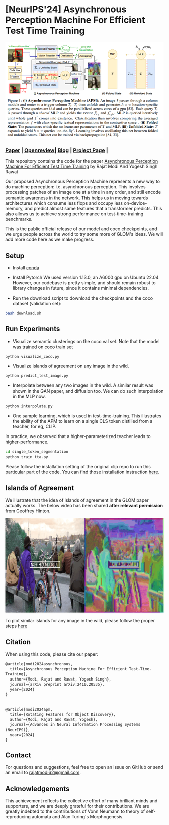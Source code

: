 # [NeurIPS'24] Asynchronous Perception Machine For Efficient Test Time Training 

<p align="center">
  <img src="assets/arch.png" alt="Rotating Features for Object Discovery" width="600"/>
</p>

### [Paper](https://arxiv.org/pdf/2410.20535) | [Openreview](https://openreview.net/forum?id=7Ye12RLZ4P&referrer=%5Bthe%20profile%20of%20Rajat%20Modi%5D(%2Fprofile%3Fid%3D~Rajat_Modi1))| [Blog](https://rajatmodi62.github.io/2024/10/26/hinton_apm-copy/) | [Project Page](https://rajatmodi62.github.io/apm_project_page/) | 

This repository contains the code for the
paper [Asynchronous Perception Machine For Efficient Test Time Training](https://arxiv.org/pdf/2410.20535) by Rajat Modi And Yogesh Singh Rawat

Our proposed Asynchronous Perception Machine represents a new way to do machine perception: i.e. asynchronous perception. This involves processing patches of an image one at a time in any order, and still encode semantic awareness in the network. This helps us in moving towards architectures which consume less flops and occupy less on-device-memory, and predict almost same features that a transformer predicts. This also allows us to achieve strong performance on test-time-training benchmarks. 

This is the public official release of our model and coco checkpoints, and we urge people across the world to try some more of GLOM's ideas. We will add more code here as we make progress. 


## Setup

- Install [conda](https://www.anaconda.com/products/distribution)
- Install Pytorch 
We used version 1.13.0, an A6000 gpu on Ubuntu 22.04 However, our codebase is pretty simple, and should remain robust to library changes in future, since it contains minimal dependencies. 


- Run the download script to download the checkpoints and the coco dataset (validation set):

```bash
bash download.sh
```


## Run Experiments

- Visualize semantic clusterings on the coco val set. Note that the model was trained on coco train set 

```bash
python visualize_coco.py
```

- Visualize islands of agreement on any image in the wild.

```bash
python predict_test_image.py
```

- Interpolate between any two images in the wild. A similar result was shown in the GAN paper, and diffusion too. We can do such interpolation in the MLP now. 

```bash
python interpolate.py
```

- One sample learning, which is used in test-time-training. This illustrates the ability of the APM to learn on a single CLS token distilled from a teacher, for eg, CLIP. 

In practice, we observed that a higher-parameterized teacher leads to higher-performance. 

```bash
cd single_token_segmentation
python train_tta.py
```

Please follow the installation setting of the original clip repo to run this particular part of the code. You can find those installation instruction [here](https://github.com/openai/CLIP).


## Islands of Agreement

We illustrate that the idea of islands of agreement in the GLOM paper actually works. The below video has been shared **after relevant permission** from Geoffrey Hinton. 

<div align="center">
<img src="assets/island_hinton.gif" alt="Hinton's Islands of agreement" width="600" height="300">
</div>

To plot similar islands for any image in the wild, please follow the proper steps [here](https://github.com/rajatmodi62/OccludedActionBenchmark/tree/main?tab=readme-ov-file#glom-hintons-islands-of-agreement)



## Citation

When using this code, please cite our paper:

```
@article{modi2024asynchronous,
  title={Asynchronous Perception Machine For Efficient Test-Time-Training},
  author={Modi, Rajat and Rawat, Yogesh Singh},
  journal={arXiv preprint arXiv:2410.20535},
  year={2024}
}


@article{modi2024apm,
  title={Rotating Features for Object Discovery},
  author={Modi, Rajat and Rawat, Yogesh},
  journal={Advances in Neural Information Processing Systems (NeurIPS)},
  year={2024}
}
```

## Contact

For questions and suggestions, feel free to open an issue on GitHub or send an email
to [rajatmodi62@gmail.com](mailto:rajatmodi62@gmail.com).


## Acknowledgements

This achievement reflects the collective effort of many brilliant minds and supporters, and we are deeply grateful for their contributions. We are greatly indebted to the contributions of Vonn Neumann to theory of self-reproducing automata and Alan Turing's Morphogenesis. 
